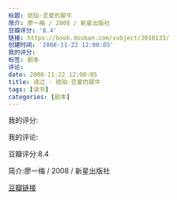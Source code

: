 ```yaml
---
标题: 琥珀·恋爱的犀牛
简介: 廖一梅 / 2008 / 新星出版社
豆瓣评分: '8.4'
链接: https://book.douban.com/subject/3010133/
创建时间: '2008-11-22 12:00:05'
我的评分:
标签: 剧本
评论:
date: 2008-11-22 12:00:05
title: 读过 - 琥珀·恋爱的犀牛
tags: [读书]
categories: [剧本]
---
```


我的评分:

我的评论:

豆瓣评分:8.4

简介:廖一梅 / 2008 / 新星出版社

[豆瓣链接](https://book.douban.com/subject/3010133/)

